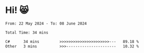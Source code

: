 # Hi! 😸

<!--START_SECTION:waka-->

```txt
From: 22 May 2024 - To: 08 June 2024

Total Time: 34 mins

C#      34 mins         >>>>>>>>>>>>>>>>>>>>>>---   89.18 %
Other   3 mins          >>>----------------------   10.32 %
```

<!--END_SECTION:waka-->